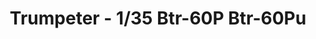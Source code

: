 ---
layout: product
title: "Trumpeter - 1/35 Btr-60P Btr-60Pu"
price: "4000" 
desc: "N/A"
img_path: "/assets/img/TRU01576.webp"
brand: "N/A"
available: false
special_offer: false
new: false
soon: false
cat: "010000"
subcat: "013400"
subsubcat: "0N/A"
sifra: "TRU01576"
popular: false
---